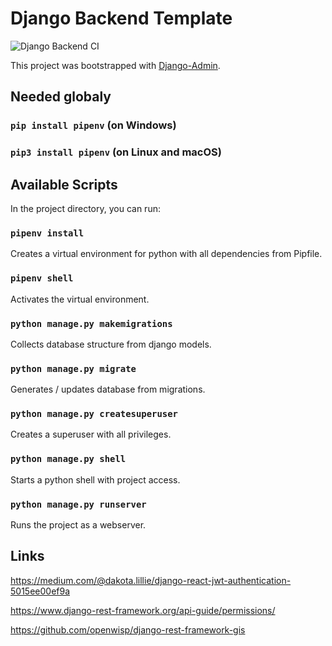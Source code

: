 # Django Backend Template

![Django Backend CI](https://github.com/TobiasRosskopf/django_backend_template/workflows/Django%20Backend%20CI/badge.svg)

This project was bootstrapped with  [Django-Admin](https://docs.djangoproject.com/en/3.1/ref/django-admin/#startproject).

## Needed globaly

### `pip install pipenv` (on Windows)
### `pip3 install pipenv` (on Linux and macOS)

## Available Scripts

In the project directory, you can run:

### `pipenv install`

Creates a virtual environment for python with all dependencies from Pipfile.

### `pipenv shell`

Activates the virtual environment.

### `python manage.py makemigrations`
Collects database structure from django models.

### `python manage.py migrate`
Generates / updates database from migrations.

### `python manage.py createsuperuser`
Creates a superuser with all privileges.

### `python manage.py shell`
Starts a python shell with project access.

### `python manage.py runserver`
Runs the project as a webserver.

## Links

https://medium.com/@dakota.lillie/django-react-jwt-authentication-5015ee00ef9a

https://www.django-rest-framework.org/api-guide/permissions/

https://github.com/openwisp/django-rest-framework-gis
